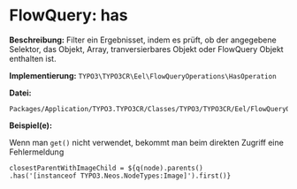 # FlowQuery: has

**Beschreibung:** Filter ein Ergebnisset, indem es prüft, ob der angegebene Selektor, das Objekt, Array, tranversierbares Objekt oder FlowQuery Objekt enthalten ist.

**Implementierung:** `TYPO3\TYPO3CR\Eel\FlowQueryOperations\HasOperation`

**Datei:**
```
Packages/Application/TYPO3.TYPO3CR/Classes/TYPO3/TYPO3CR/Eel/FlowQueryOperations/GetOperation.php
```

**Beispiel(e):**

Wenn man `get()` nicht verwendet, bekommt man beim direkten Zugriff eine Fehlermeldung

```
closestParentWithImageChild = ${q(node).parents()
.has('[instanceof TYPO3.Neos.NodeTypes:Image]').first()}
```
